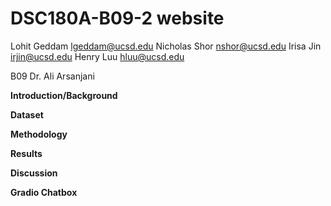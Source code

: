 # DSC180A-B09-2 website

Lohit Geddam lgeddam@ucsd.edu
Nicholas Shor nshor@ucsd.edu
Irisa Jin irjin@ucsd.edu
Henry Luu hluu@ucsd.edu



B09 Dr. Ali Arsanjani

**Introduction/Background**  

**Dataset**


**Methodology**

**Results**

**Discussion**

**Gradio Chatbox**

